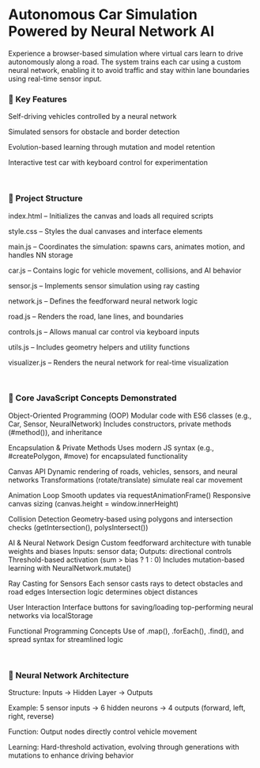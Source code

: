 <h1>Autonomous Car Simulation Powered by Neural Network AI</h1>
Experience a browser-based simulation where virtual cars learn to drive autonomously along a road. The system trains each car using a custom neural network, enabling it to avoid traffic and stay within lane boundaries using real-time sensor input.
</br>

<h3>🚗 Key Features</h3>
Self-driving vehicles controlled by a neural network

Simulated sensors for obstacle and border detection

Evolution-based learning through mutation and model retention

Interactive test car with keyboard control for experimentation

</br>
<h3>🧠 Project Structure</h3>
index.html – Initializes the canvas and loads all required scripts

style.css – Styles the dual canvases and interface elements

main.js – Coordinates the simulation: spawns cars, animates motion, and handles NN storage

car.js – Contains logic for vehicle movement, collisions, and AI behavior

sensor.js – Implements sensor simulation using ray casting

network.js – Defines the feedforward neural network logic

road.js – Renders the road, lane lines, and boundaries

controls.js – Allows manual car control via keyboard inputs

utils.js – Includes geometry helpers and utility functions

visualizer.js – Renders the neural network for real-time visualization

</br>
<h3>📘 Core JavaScript Concepts Demonstrated</h3>
Object-Oriented Programming (OOP)
Modular code with ES6 classes (e.g., Car, Sensor, NeuralNetwork)
Includes constructors, private methods (#method()), and inheritance

Encapsulation & Private Methods
Uses modern JS syntax (e.g., #createPolygon, #move) for encapsulated functionality

Canvas API
Dynamic rendering of roads, vehicles, sensors, and neural networks
Transformations (rotate/translate) simulate real car movement

Animation Loop
Smooth updates via requestAnimationFrame()
Responsive canvas sizing (canvas.height = window.innerHeight)

Collision Detection
Geometry-based using polygons and intersection checks (getIntersection(), polysIntersect())

AI & Neural Network Design
Custom feedforward architecture with tunable weights and biases
Inputs: sensor data; Outputs: directional controls
Threshold-based activation (sum > bias ? 1 : 0)
Includes mutation-based learning with NeuralNetwork.mutate()

Ray Casting for Sensors
Each sensor casts rays to detect obstacles and road edges
Intersection logic determines object distances

User Interaction
Interface buttons for saving/loading top-performing neural networks via localStorage

Functional Programming Concepts
Use of .map(), .forEach(), .find(), and spread syntax for streamlined logic

</br>
<h3>🧮 Neural Network Architecture</h3>
Structure: Inputs → Hidden Layer → Outputs

Example: 5 sensor inputs → 6 hidden neurons → 4 outputs (forward, left, right, reverse)

Function: Output nodes directly control vehicle movement

Learning: Hard-threshold activation, evolving through generations with mutations to enhance driving behavior